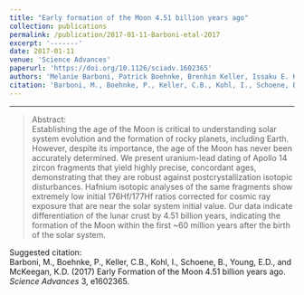 ```yaml
---
title: "Early formation of the Moon 4.51 billion years ago"
collection: publications
permalink: /publication/2017-01-11-Barboni-etal-2017
excerpt: '-------'
date: 2017-01-11
venue: 'Science Advances'
paperurl: 'https://doi.org/10.1126/sciadv.1602365'
authors: 'Melanie Barboni, Patrick Boehnke, Brenhin Keller, Issaku E. Kohl, Blair Schoene, Edward D. Young, and Kevin D. McKeegan'
citation: 'Barboni, M., Boehnke, P., Keller, C.B., Kohl, I., Schoene, B., Young, E.D., and McKeegan, K.D. (2017) Early Formation of the Moon 4.51 billion years ago. <i>Science Advances</i> 3, e1602365. '
---
```


-------

>Abstract: <br/>Establishing the age of the Moon is critical to understanding solar system evolution and the formation of rocky planets, including Earth. However, despite its importance, the age of the Moon has never been accurately determined. We present uranium-lead dating of Apollo 14 zircon fragments that yield highly precise, concordant ages, demonstrating that they are robust against postcrystallization isotopic disturbances. Hafnium isotopic analyses of the same fragments show extremely low initial 176Hf/177Hf ratios corrected for cosmic ray exposure that are near the solar system initial value. Our data indicate differentiation of the lunar crust by 4.51 billion years, indicating the formation of the Moon within the first ~60 million years after the birth of the solar system.

Suggested citation: <br/>Barboni, M., Boehnke, P., Keller, C.B., Kohl, I., Schoene, B., Young, E.D., and McKeegan, K.D. (2017) Early Formation of the Moon 4.51 billion years ago. <i>Science Advances</i> 3, e1602365. 